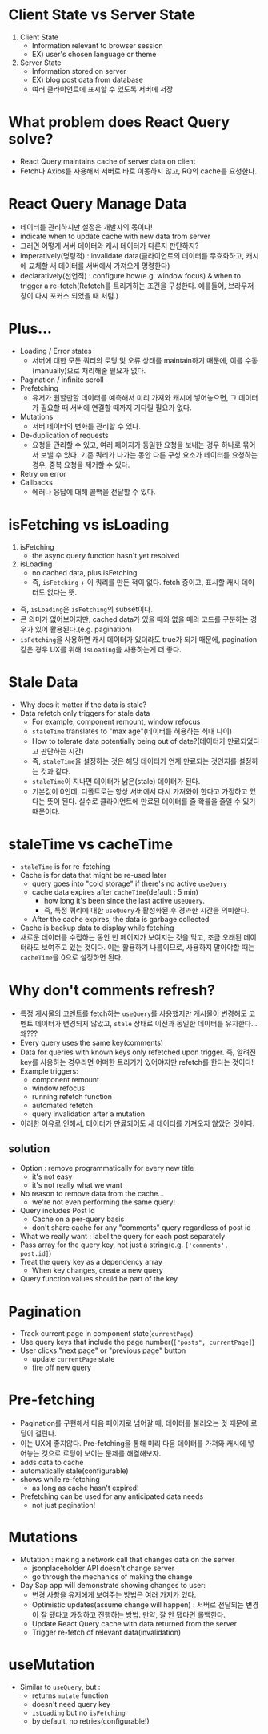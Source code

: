 # Client State vs Server State
1. Client State
	- Information relevant to browser session
	- EX) user's chosen language or theme
2. Server State
	- Information stored on server
	- EX) blog post data from database
	- 여러 클라이언트에 표시할 수 있도록 서버에 저장

# What problem does React Query solve?
- React Query maintains cache of server data on client
- Fetch나 Axios를 사용해서 서버로 바로 이동하지 않고, RQ의 cache를 요청한다.

# React Query Manage Data
- 데이터를 관리하지만 설정은 개발자의 몫이다!
- indicate when to update cache with new data from server
- 그러면 어떻게 서버 데이터와 캐시 데이터가 다른지 판단하지?
- imperatively(명령적) : invalidate data(클라이언트의 데이터를 무효화하고, 캐시에 교체할 새 데이터를 서버에서 가져오게 명령한다)
- declaratively(선언적) : configure how(e.g. window focus) & when to trigger a re-fetch(Refetch를 트리거하는 조건을 구성한다. 예를들어, 브라우저 창이 다시 포커스 되었을 때 처럼.)

# Plus...
- Loading / Error states
	- 서버에 대한 모든 쿼리의 로딩 및 오류 상태를 maintain하기 때문에, 이를 수동(manually)으로 처리해줄 필요가 없다.
- Pagination / infinite scroll
- Prefetching
	- 유저가 원할만할 데이터를 예측해서 미리 가져와 캐시에 넣어놓으면, 그 데이터가 필요할 때 서버에 연결할 때까지 기다릴 필요가 없다.
- Mutations
	- 서버 데이터의 변화를 관리할 수 있다.
- De-duplication of requests
	- 요청을 관리할 수 있고, 여러 페이지가 동일한 요청을 보내는 경우 하나로 묶어서 보낼 수 있다. 기존 쿼리가 나가는 동안 다른 구성 요소가 데이터를 요청하는 경우, 중복 요청을 제거할 수 있다.
- Retry on error
- Callbacks
	- 에러나 응답에 대해 콜백을 전달할 수 있다.

# isFetching vs isLoading
1. isFetching
	- the async query function hasn't yet resolved
2. isLoading
	- no cached data, plus isFetching
	- 즉, `isFetching` + 이 쿼리를 만든 적이 없다. fetch 중이고, 표시할 캐시 데이터도 없다는 뜻.

- 즉, `isLoading`은 `isFetching`의 subset이다.
- 큰 의미가 없어보이지만, cached data가 있을 때와 없을 때의 코드를 구분하는 경우가 있어 활용된다.(e.g. pagination)
- `isFetching`을 사용하면 캐시 데이터가 있더라도 true가 되기 때문에, pagination 같은 경우 UX를 위해 `isLoading`을 사용하는게 더 좋다.

# Stale Data
- Why does it matter if the data is stale?
- Data refetch only triggers for stale data
	- For example, component remount, window refocus
	- `staleTime` translates to "max age"(데이터를 허용하는 최대 나이)
	- How to tolerate data potentially being out of date?(데이터가 만료되었다고 판단하는 시간)
	- 즉, `staleTime`을 설정하는 것은 해당 데이터가 언제 만료되는 것인지를 설정하는 것과 같다.
	- `staleTime`이 지나면 데이터가 낡은(stale) 데이터가 된다.
	- 기본값이 0인데, 디폴트로는 항상 서버에서 다시 가져와야 한다고 가정하고 있다는 뜻이 된다. 실수로 클라이언트에 만료된 데이터를 줄 확률을 줄일 수 있기 때문이다.

# staleTime vs cacheTime
- `staleTime` is for re-fetching
- Cache is for data that might be re-used later
	- query goes into "cold storage" if there's no active `useQuery`
	- cache data expires after `cacheTime`(default : 5 min)
		- how long it's been since the last active `useQuery`.
		- 즉, 특정 쿼리에 대한 `useQuery`가 활성화된 후 경과한 시간을 의미한다.
	- After the cache expires, the data is garbage collected
- Cache is backup data to display while fetching
- 새로운 데이터를 수집하는 동안 빈 페이지가 보여지는 것을 막고, 조금 오래된 데이터라도 보여주고 있는 것이다. 이는 활용하기 나름이므로, 사용하지 말아야할 때는 `cacheTime`을 0으로 설정하면 된다.

# Why don't comments refresh?
- 특정 게시물의 코멘트를 fetch하는 `useQuery`를 사용했지만 게시물이 변경해도 코멘트 데이터가 변경되지 않았고, `stale` 상태로 이전과 동일한 데이터를 유지한다...왜???
- Every query uses the same key(comments)
- Data for queries with known keys only refetched upon trigger. 즉, 알려진 key를 사용하는 경우라면 어떠한 트리거가 있어야지만 refetch를 한다는 것이다!
- Example triggers:
	- component remount
	- window refocus
	- running refetch function
	- automated refetch
	- query invalidation after a mutation
- 이러한 이유로 인해서, 데이터가 만료되어도 새 데이터를 가져오지 않았던 것이다.
## solution
- Option : remove programmatically for every new title
	- it's not easy
	- it's not really what we want
- No reason to remove data from the cache...
	- we're not even performing the same query!
- Query includes Post Id
	- Cache on a per-query basis
	- don't share cache for any "comments" query regardless of post id
- What we really want : label the query for each post separately
- Pass array for the query key, not just a string(e.g. `['comments', post.id]`)
- Treat the query key as a dependency array
	- When key changes, create a new query
- Query function values should be part of the key

# Pagination
- Track current page in component state(`currentPage`)
- Use query keys that include the page number(`["posts", currentPage]`)
- User clicks "next page" or "previous page" button
	- update `currentPage` state
	- fire off new query

# Pre-fetching
- Pagination를 구현해서 다음 페이지로 넘어갈 때, 데이터를 불러오는 것 때문에 로딩이 걸린다.
- 이는 UX에 좋지않다. Pre-fetching을 통해 미리 다음 데이터를 가져와 캐시에 넣어놓는 것으로 로딩이 보이는 문제를 해결해보자.
- adds data to cache
- automatically stale(configurable)
- shows while re-fetching
	- as long as cache hasn't expired!
- Prefetching can be used for any anticipated data needs
	- not just pagination!

# Mutations
- Mutation : making a network call that changes data on the server
	- jsonplaceholder API doesn't change server
	- go through the mechanics of making the change
- Day Sap app will demonstrate showing changes to user:
	- 변경 사항을 유저에게 보여주는 방법은 여러 가지가 있다.
	- Optimistic updates(assume change will happen) : 서버로 전달되는 변경이 잘 됐다고 가정하고 진행하는 방법. 만약, 잘 안 됐다면 롤백한다.
	- Update React Query cache with data returned from the server
	- Trigger re-fetch of relevant data(invalidation)

# useMutation
- Similar to `useQuery`, but :
	- returns `mutate` function
	- doesn't need query key
	- `isLoading` but no `isFetching`
	- by default, no retries(configurable!)

